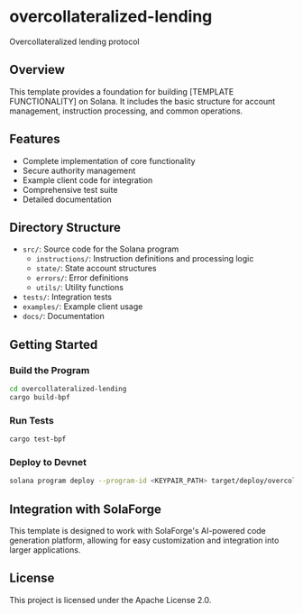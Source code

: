 # overcollateralized-lending

Overcollateralized lending protocol

## Overview

This template provides a foundation for building [TEMPLATE FUNCTIONALITY] on Solana. It includes the basic structure for account management, instruction processing, and common operations.

## Features

- Complete implementation of core functionality
- Secure authority management
- Example client code for integration
- Comprehensive test suite
- Detailed documentation

## Directory Structure

- `src/`: Source code for the Solana program
  - `instructions/`: Instruction definitions and processing logic
  - `state/`: State account structures
  - `errors/`: Error definitions
  - `utils/`: Utility functions
- `tests/`: Integration tests
- `examples/`: Example client usage
- `docs/`: Documentation

## Getting Started

### Build the Program

```bash
cd overcollateralized-lending
cargo build-bpf
```

### Run Tests

```bash
cargo test-bpf
```

### Deploy to Devnet

```bash
solana program deploy --program-id <KEYPAIR_PATH> target/deploy/overcollateralized-lending.so
```

## Integration with SolaForge

This template is designed to work with SolaForge's AI-powered code generation platform, allowing for easy customization and integration into larger applications.

## License

This project is licensed under the Apache License 2.0.
